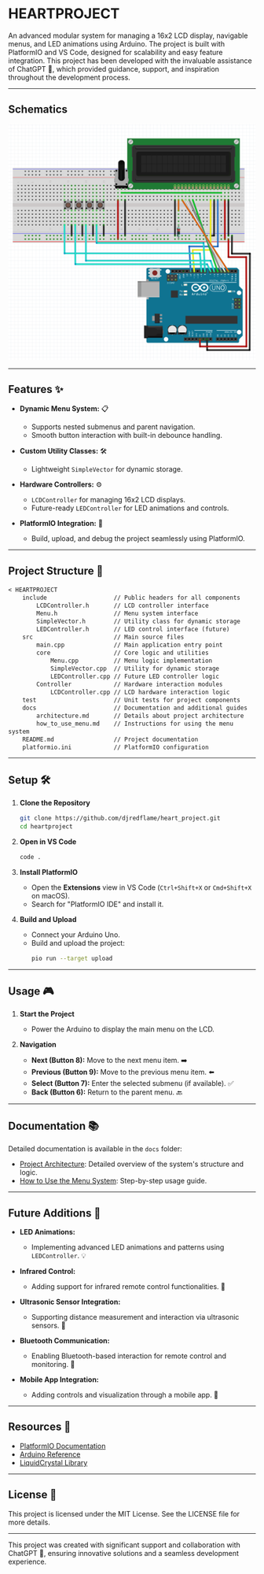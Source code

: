 # **HEARTPROJECT**

An advanced modular system for managing a 16x2 LCD display, navigable menus, and LED animations using Arduino. The project is built with PlatformIO and VS Code, designed for scalability and easy feature integration. This project has been developed with the invaluable assistance of ChatGPT 🤖, which provided guidance, support, and inspiration throughout the development process.

---

## **Schematics**

![LCD Example](./docs/images/lcd_example.png)

---

## **Features** ✨

- **Dynamic Menu System:** 📋

  - Supports nested submenus and parent navigation.
  - Smooth button interaction with built-in debounce handling.

- **Custom Utility Classes:** 🛠️

  - Lightweight `SimpleVector` for dynamic storage.

- **Hardware Controllers:** ⚙️

  - `LCDController` for managing 16x2 LCD displays.
  - Future-ready `LEDController` for LED animations and controls.

- **PlatformIO Integration:** 🚀
  - Build, upload, and debug the project seamlessly using PlatformIO.

---

## **Project Structure** 📂

```
< HEARTPROJECT
    include                   // Public headers for all components
        LCDController.h       // LCD controller interface
        Menu.h                // Menu system interface
        SimpleVector.h        // Utility class for dynamic storage
        LEDController.h       // LED control interface (future)
    src                       // Main source files
        main.cpp              // Main application entry point
        core                  // Core logic and utilities
            Menu.cpp          // Menu logic implementation
            SimpleVector.cpp  // Utility for dynamic storage
            LEDController.cpp // Future LED controller logic
        Controller            // Hardware interaction modules
            LCDController.cpp // LCD hardware interaction logic
    test                      // Unit tests for project components
    docs                      // Documentation and additional guides
        architecture.md       // Details about project architecture
        how_to_use_menu.md    // Instructions for using the menu system
    README.md                 // Project documentation
    platformio.ini            // PlatformIO configuration
```

---

## **Setup** 🛠️

1. **Clone the Repository**

   ```bash
   git clone https://github.com/djredflame/heart_project.git
   cd heartproject
   ```

2. **Open in VS Code**

   ```bash
   code .
   ```

3. **Install PlatformIO**

   - Open the **Extensions** view in VS Code (`Ctrl+Shift+X` or `Cmd+Shift+X` on macOS).
   - Search for "PlatformIO IDE" and install it.

4. **Build and Upload**
   - Connect your Arduino Uno.
   - Build and upload the project:
     ```bash
     pio run --target upload
     ```

---

## **Usage** 🎮

1. **Start the Project**

   - Power the Arduino to display the main menu on the LCD.

2. **Navigation**
   - **Next (Button 8):** Move to the next menu item. ➡️
   - **Previous (Button 9):** Move to the previous menu item. ⬅️
   - **Select (Button 7):** Enter the selected submenu (if available). ✅
   - **Back (Button 6):** Return to the parent menu. 🔙

---

## **Documentation** 📚

Detailed documentation is available in the `docs` folder:

- [Project Architecture](./docs/architecture.md): Detailed overview of the system's structure and logic.
- [How to Use the Menu System](./docs/how_to_use_menu.md): Step-by-step usage guide.

---

## **Future Additions** 🔮

- **LED Animations:**

  - Implementing advanced LED animations and patterns using `LEDController`. 💡

- **Infrared Control:**

  - Adding support for infrared remote control functionalities. 📡

- **Ultrasonic Sensor Integration:**

  - Supporting distance measurement and interaction via ultrasonic sensors. 📏

- **Bluetooth Communication:**

  - Enabling Bluetooth-based interaction for remote control and monitoring. 📶

- **Mobile App Integration:**
  - Adding controls and visualization through a mobile app. 📱

---

## **Resources** 🔗

- [PlatformIO Documentation](https://docs.platformio.org/)
- [Arduino Reference](https://www.arduino.cc/reference/en/)
- [LiquidCrystal Library](https://www.arduino.cc/en/Reference/LiquidCrystal)

---

## **License** 📜

This project is licensed under the MIT License. See the LICENSE file for more details.

---

This project was created with significant support and collaboration with ChatGPT 🤖, ensuring innovative solutions and a seamless development experience.
